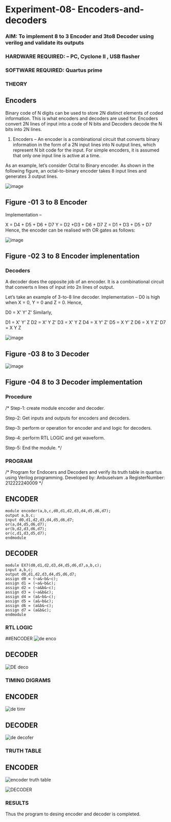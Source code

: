 # Experiment-08- Encoders-and-decoders 
### AIM: To implement 8 to 3 Encoder and  3to8 Decoder using verilog and validate its outputs
### HARDWARE REQUIRED:  – PC, Cyclone II , USB flasher
### SOFTWARE REQUIRED:   Quartus prime
### THEORY 

## Encoders
Binary code of N digits can be used to store 2N distinct elements of coded information. This is what encoders and decoders are used for. Encoders convert 2N lines of input into a code of N bits and Decoders decode the N bits into 2N lines.

1. Encoders –
An encoder is a combinational circuit that converts binary information in the form of a 2N input lines into N output lines, which represent N bit code for the input. For simple encoders, it is assumed that only one input line is active at a time.

As an example, let’s consider Octal to Binary encoder. As shown in the following figure, an octal-to-binary encoder takes 8 input lines and generates 3 output lines.

![image](https://user-images.githubusercontent.com/36288975/171543588-bc0746df-a173-4b35-989e-5fb7d385fe8a.png)
## Figure -01 3 to 8 Encoder 


Implementation –

X = D4 + D5 + D6 + D7
Y = D2 +D3 + D6 + D7
Z = D1 + D3 + D5 + D7 
Hence, the encoder can be realised with OR gates as follows:


![image](https://user-images.githubusercontent.com/36288975/171543740-68403b82-aa93-4c98-9343-f32b14885a2e.png)
## Figure -02 3 to 8 Encoder implenentation 

 ### Decoders 
A decoder does the opposite job of an encoder. It is a combinational circuit that converts n lines of input into 2n lines of output.

Let’s take an example of 3-to-8 line decoder.
Implementation –
D0 is high when X = 0, Y = 0 and Z = 0. Hence,

D0 = X’ Y’ Z’ 
Similarly,

D1 = X’ Y’ Z
D2 = X’ Y Z’
D3 = X’ Y Z
D4 = X Y’ Z’
D5 = X Y’ Z
D6 = X Y Z’
D7 = X Y Z 


![image](https://user-images.githubusercontent.com/36288975/171543978-ee2d0671-2846-40a1-8705-507fd6287a49.png)
## Figure -03 8 to 3 Decoder 



![image](https://user-images.githubusercontent.com/36288975/171543866-5a6eace6-8683-49d7-9c4f-a7cb30ec3035.png)
## Figure -04 8 to 3 Decoder implementation 

### Procedure
/* Step-1: create module encoder and decoder.

Step-2: Get inputs and outputs for encoders and decoders.

Step-3: perform or operation for encoder and and logic for decoders.

Step-4: perform RTL LOGIC and get waveform.

Step-5: End the module. */



### PROGRAM 
/*
Program for Endocers and Decoders  and verify its truth table in quartus using Verilog programming.
Developed by: Anbuselvam .a
RegisterNumber:  212222240009
*/

## ENCODER
```
module encoder(a,b,c,d0,d1,d2,d3,d4,d5,d6,d7);
output a,b,c;
input d0,d1,d2,d3,d4,d5,d6,d7;
or(a,d4,d5,d6,d7);
or(b,d2,d3,d6,d7);
or(c,d1,d3,d5,d7);
endmodule
```
## DECODER
```
module EX7(d0,d1,d2,d3,d4,d5,d6,d7,a,b,c);
input a,b,c;
output d0,d1,d2,d3,d4,d5,d6,d7;
assign d0 = (~a&~b&~c);
assign d1 = (~a&~b&c);
assign d2 = (~a&b&~c);
assign d3 = (~a&b&c);
assign d4 = (a&~b&~c);
assign d5 = (a&~b&c);
assign d6 = (a&b&~c);
assign d7 = (a&b&c);
endmodule
```






### RTL LOGIC  

##ENCODER
![de enco](https://github.com/anbuselvamA/Experiment-08-Encoders-and-decoders-/assets/119559871/c33c9133-42b1-49ce-b019-ffc3a668a0cd)



## DECODER
![DE deco](https://github.com/anbuselvamA/Experiment-08-Encoders-and-decoders-/assets/119559871/8e205194-89ed-474f-a5bc-d2ef27b654cc)









### TIMING DIGRAMS  

## ENCODER

![de timr](https://github.com/anbuselvamA/Experiment-08-Encoders-and-decoders-/assets/119559871/ea926a98-6e55-4d61-a37a-44d3c9197853)

## DECODER
![de decofer](https://github.com/anbuselvamA/Experiment-08-Encoders-and-decoders-/assets/119559871/ca39f670-4b3e-4037-b053-8170f822c507)






### TRUTH TABLE 
## ENCODER
![encoder truth table](https://github.com/anbuselvamA/Experiment-08-Encoders-and-decoders-/assets/119559871/34e8e563-122e-44ad-870a-3f7f354c6a78)

![DECODER](https://github.com/anbuselvamA/Experiment-08-Encoders-and-decoders-/assets/119559871/0b49abd9-f82a-4a4e-b4db-1ecc181c7750)









### RESULTS 
Thus the program to desing encoder and decoder is completed.
